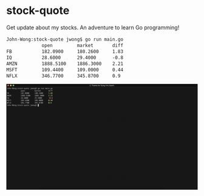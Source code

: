 # stock-quote
Get update about my stocks. An adventure to learn Go programming!

```
John-Wong:stock-quote jwong$ go run main.go
             open         market       diff
FB           182.0900     180.2600     1.83
IQ           28.6000      29.4000      -0.8
AMZN         1888.5100    1886.3000    2.21
MSFT         109.4400     109.0000     0.44
NFLX         346.7700     345.8700     0.9
```

![Screenshot!](static/screenshot.png?raw=true "Screenshot")
